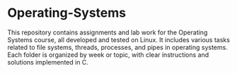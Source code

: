 # Operating-Systems
This repository contains assignments and lab work for the Operating Systems course, all developed and tested on Linux. It includes various tasks related to file systems, threads, processes, and pipes in operating systems. Each folder is organized by week or topic, with clear instructions and solutions implemented in C.
